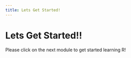 ```yaml
---
title: Lets Get Started!
---
```



Lets Get Started!!
=============


Please click on the next module to get started learning R!
